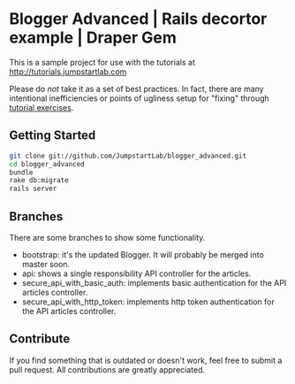 # Blogger Advanced | Rails decortor example | Draper Gem

This is a sample project for use with the tutorials at http://tutorials.jumpstartlab.com

Please do _not_ take it as a set of best practices. In fact, there are many intentional inefficiencies or points of ugliness setup for "fixing" through [tutorial exercises](http://tutorials.jumpstartlab.com/projects/ruby.html).


## Getting Started

```bash
git clone git://github.com/JumpstartLab/blogger_advanced.git
cd blogger_advanced
bundle
rake db:migrate
rails server
```

## Branches

There are some branches to show some functionality.

* bootstrap: it's the updated Blogger. It will probably be merged into master soon.
* api: shows a single responsibility API controller for the articles.
* secure_api_with_basic_auth: implements basic authentication for the API articles controller.
* secure_api_with_http_token: implements http token authentication for the API articles controller.

## Contribute

If you find something that is outdated or doesn't work, feel free to submit a pull request. All contributions are greatly appreciated.
